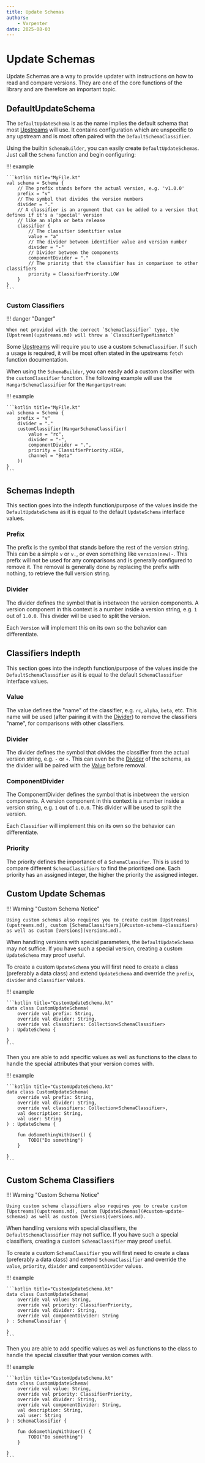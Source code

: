 ```yaml
---
title: Update Schemas
authors:
    - Vxrpenter
date: 2025-08-03
---
```


# Update Schemas

Update Schemas are a way to provide updater with instructions on how to read and compare versions. 
They are one of the core functions of the library and are therefore an important topic.

## DefaultUpdateSchema
The `DefaultUpdateSchema` is as the name implies the default schema that most [Upstreams](upstreams.md) will use.
It contains configuration which are unspecific to any upstream and is most often paired with the `DefaultSchemaClassifier`.

Using the builtin `SchemaBuilder`, you can easily create `DefaultUpdateSchemas`. Just call the `Schema` function and begin configuring:

!!! example

    ```kotlin title="MyFile.kt"
    val schema = Schema {
        // The prefix stands before the actual version, e.g. 'v1.0.0'
        prefix = "v"
        // The symbol that divides the version numbers
        divider = "."
        // A classifier is an argument that can be added to a version that defines if it's a 'special' version
        // like an alpha or beta release
        classifier {
            // The classifier identifier value
            value = "a"
            // The divider between identifier value and version number
            divider = "-"
            // Divider between the components
            componentDivider = "."
            // The priority that the classifier has in comparison to other classifiers
            priority = ClassifierPriority.LOW
        }
    }
    ```

### Custom Classifiers

!!! danger "Danger"

    When not provided with the correct `SchemaClassifier` type, the [Upstream](upstreams.md) will throw a `ClassifierTypeMismatch`

Some [Upstreams](upstreams.md) will require you to use a custom `SchemaClassifier`. 
If such a usage is required, it will be most often stated in the upstreams `fetch` function documentation.

When using the `SchemaBuilder`, you can easily add a custom classifier with the `customClassifier` function.
The following example will use the `HangarSchemaClassifier` for the `HangarUpstream`:

!!! example

    ```kotlin title="MyFile.kt"
    val schema = Schema {
        prefix = "v"
        divider = "."
        customClassifier(HangarSchemaClassifier(
            value = "rc",
            divider = "-",
            componentDivider = ".",
            priority = ClassifierPriority.HIGH,
            channel = "Beta"
        ))
    }
    ```

## Schemas Indepth

This section goes into the indepth function/purpose of the values inside the `DefaultUpdateSchema` as it is equal to the default
`UpdateSchema` interface values.

### Prefix

The prefix is the symbol that stands before the rest of the version string.
This can be a simple `v` or `v.`, or even something like `version(new)-`. 
This prefix will not be used for any comparisons and is generally configured to remove it.
The removal is generally done by replacing the prefix with nothing, to retrieve the full version string.

### Divider

The divider defines the symbol that is inbetween the version components.
A version component in this context is a number inside a version string, e.g. `1` out of `1.0.0`.
This divider will be used to split the version.

Each `Version` will implement this on its own so the behavior can differentiate.

## Classifiers Indepth

This section goes into the indepth function/purpose of the values inside the `DefaultSchemaClassifier` as it is equal to the default
`SchemaClassifier` interface values.

### Value

The value defines the "name" of the classifier, e.g. `rc`, `alpha`, `beta`, etc.
This name will be used (after pairing it with the [Divider](#divider_1)) to remove the classifiers "name",
for comparisons with other classifiers.

### Divider

The divider defines the symbol that divides the classifier from the actual version string, e.g. `-` or `+`.
This can even be the [Divider](#divider) of the schema, as the divider will be paired with the [Value](#value) before removal.

### ComponentDivider

The ComponentDivider defines the symbol that is inbetween the version components.
A version component in this context is a number inside a version string, e.g. `1` out of `1.0.0`.
This divider will be used to split the version.

Each `Classifier` will implement this on its own so the behavior can differentiate.

### Priority

The priority defines the importance of  a `SchemaClassifer`.
This is used to compare different `SchemaClassifiers` to find the prioritized one.
Each priority has an assigned integer, the higher the priority the assigned integer.

## Custom Update Schemas
!!! Warning "Custom Schema Notice"

    Using custom schemas also requires you to create custom [Upstreams](upstreams.md), custom [SchemaClassifiers](#custom-schema-classifiers) as well as custom [Versions](versions.md).

When handling versions with special parameters, the `DefaultUpdateSchema` may not suffice.
If you have such a special version, creating a custom `UpdateSchema` may proof useful.

To create a custom `UpdateSchema` you will first need to create a class
(preferably a data class) and extend `UpdateSchema` and override the `prefix`,
`divider` and `classifier` values.

!!! example

    ```kotlin title="CustomUpdateSchema.kt"
    data class CustomUpdateSchema(
        override val prefix: String,
        override val divider: String,
        override val classifiers: Collection<SchemaClassifier>
    ) : UpdateSchema {
    
    }
    ```

Then you are able to add specific values as well as functions to the class to handle the special attributes that your version comes with.

!!! example

    ```kotlin title="CustomUpdateSchema.kt"
    data class CustomUpdateSchema(
        override val prefix: String,
        override val divider: String,
        override val classifiers: Collection<SchemaClassifier>,
        val description: String,
        val user: String
    ) : UpdateSchema {

        fun doSomethingWithUser() {
            TODO("Do something")
        }

    }
    ```

## Custom Schema Classifiers

!!! Warning "Custom Schema Notice"

    Using custom schema classifiers also requires you to create custom [Upstreams](upstreams.md), custom [UpdateSchemas](#custom-update-schemas) as well as custom [Versions](versions.md).

When handling versions with special classifiers, the `DefaultSchemaClassifier` may not suffice.
If you have such a special classifiers, creating a custom `SchemaClassifier` may proof useful.

To create a custom `SchemaClassifier` you will first need to create a class
(preferably a data class) and extend `SchemaClassifier` and override the `value`,
`priority`, `divider` and `componentDivider` values.

!!! example

    ```kotlin title="CustomUpdateSchema.kt"
    data class CustomUpdateSchema(
        override val value: String,
        override val priority: ClassifierPriority,
        override val divider: String,
        override val componentDivider: String
    ) : SchemaClassifier {
    
    }
    ```

Then you are able to add specific values as well as functions to the class to handle the special classifier that your version comes with.

!!! example

    ```kotlin title="CustomUpdateSchema.kt"
    data class CustomUpdateSchema(
        override val value: String,
        override val priority: ClassifierPriority,
        override val divider: String,
        override val componentDivider: String,
        val description: String,
        val user: String
    ) : SchemaClassifier {

        fun doSomethingWithUser() {
            TODO("Do something")
        }

    }
    ```

